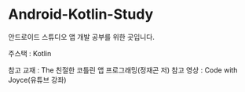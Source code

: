 # Android-Kotlin-Study

안드로이드 스튜디오 앱 개발 공부를 위한 곳입니다.

주스택 : Kotlin

참고 교재 : The 친절한 코틀린 앱 프로그래밍(정재곤 저)
참고 영상 : Code with Joyce(유튜브 강좌)
